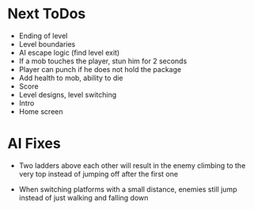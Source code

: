 Next ToDos
==========

* Ending of level
* Level boundaries
* AI escape logic (find level exit)
* If a mob touches the player, stun him for 2 seconds
* Player can punch if he does not hold the package
* Add health to mob, ability to die
* Score
* Level designs, level switching
* Intro
* Home screen


AI Fixes
========

* Two ladders above each other will result in the enemy climbing to the very top instead of jumping off after the first one

* When switching platforms with a small distance, enemies still jump instead of just walking and falling down
